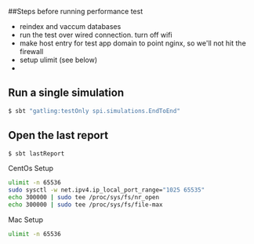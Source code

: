 ##Steps before running performance test 

* reindex and vaccum databases
* run the test over wired connection. turn off wifi
* make host entry for test app domain to point nginx, so we'll not hit the firewall
* setup ulimit (see below)
*

Run a single simulation
-----------------------

```bash
$ sbt "gatling:testOnly spi.simulations.EndToEnd"
```

Open the last report
--------------------

```bash
$ sbt lastReport
```

CentOs Setup

```bash
ulimit -n 65536
sudo sysctl -w net.ipv4.ip_local_port_range="1025 65535"
echo 300000 | sudo tee /proc/sys/fs/nr_open
echo 300000 | sudo tee /proc/sys/fs/file-max
```          

Mac Setup 
```bash
ulimit -n 65536
```

